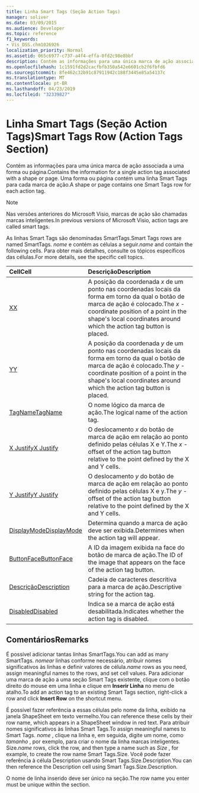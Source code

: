 ```yaml
---
title: Linha Smart Tags (Seção Action Tags)
manager: soliver
ms.date: 03/09/2015
ms.audience: Developer
ms.topic: reference
f1_keywords:
- Vis_DSS.chm1026926
localization_priority: Normal
ms.assetid: 065c6977-c737-a4f4-effa-0fd2c98e8bbf
description: Contém as informações para uma única marca de ação associada a uma forma ou página. Uma forma ou página contém uma linha Smart Tags para cada marca de ação.
ms.openlocfilehash: 1c1591fd2d2cacfbfb350a542e6601cb2f6fbfd6
ms.sourcegitcommit: 8fe462c32b91c87911942c188f3445e85a54137c
ms.translationtype: MT
ms.contentlocale: pt-BR
ms.lasthandoff: 04/23/2019
ms.locfileid: "32339827"
---
```

# <a name="smart-tags-row-action-tags-section"></a><span data-ttu-id="60826-104">Linha Smart Tags (Seção Action Tags)</span><span class="sxs-lookup"><span data-stu-id="60826-104">Smart Tags Row (Action Tags Section)</span></span>

<span data-ttu-id="60826-105">Contém as informações para uma única marca de ação associada a uma forma ou página.</span><span class="sxs-lookup"><span data-stu-id="60826-105">Contains the information for a single action tag associated with a shape or page.</span></span> <span data-ttu-id="60826-106">Uma forma ou página contém uma linha Smart Tags para cada marca de ação.</span><span class="sxs-lookup"><span data-stu-id="60826-106">A shape or page contains one Smart Tags row for each action tag.</span></span>
  
> [!NOTE]
> <span data-ttu-id="60826-107">Nas versões anteriores do Microsoft Visio, marcas de ação são chamadas marcas inteligentes.</span><span class="sxs-lookup"><span data-stu-id="60826-107">In previous versions of Microsoft Visio, action tags are called smart tags.</span></span> 
  
<span data-ttu-id="60826-108">As linhas Smart Tags são denominadas SmartTags.</span><span class="sxs-lookup"><span data-stu-id="60826-108">Smart Tags rows are named SmartTags.</span></span> <span data-ttu-id="60826-109">*nome* e contém as células a seguir.</span><span class="sxs-lookup"><span data-stu-id="60826-109">*name*  and contain the following cells.</span></span> <span data-ttu-id="60826-110">Para obter mais detalhes, consulte os tópicos específicos das células.</span><span class="sxs-lookup"><span data-stu-id="60826-110">For more details, see the specific cell topics.</span></span> 
  
|<span data-ttu-id="60826-111">**Cell**</span><span class="sxs-lookup"><span data-stu-id="60826-111">**Cell**</span></span>|<span data-ttu-id="60826-112">**Descrição**</span><span class="sxs-lookup"><span data-stu-id="60826-112">**Description**</span></span>|
|:-----|:-----|
|[<span data-ttu-id="60826-113">X</span><span class="sxs-lookup"><span data-stu-id="60826-113">X</span></span>](x-cell-action-tags-section.md) <br/> |<span data-ttu-id="60826-114">A posição da coordenada *x* de um ponto nas coordenadas locais da forma em torno da qual o botão de marca de ação é colocado.</span><span class="sxs-lookup"><span data-stu-id="60826-114">The  *x*  -coordinate position of a point in the shape's local coordinates around which the action tag button is placed.</span></span>  <br/> |
|[<span data-ttu-id="60826-115">Y</span><span class="sxs-lookup"><span data-stu-id="60826-115">Y</span></span>](y-cell-action-tags-section.md) <br/> |<span data-ttu-id="60826-116">A posição da coordenada *y* de um ponto nas coordenadas locais da forma em torno da qual o botão de marca de ação é colocado.</span><span class="sxs-lookup"><span data-stu-id="60826-116">The  *y*  -coordinate position of a point in the shape's local coordinates around which the action tag button is placed.</span></span>  <br/> |
|[<span data-ttu-id="60826-117">TagName</span><span class="sxs-lookup"><span data-stu-id="60826-117">TagName</span></span>](tagname-cell-action-tags-section.md) <br/> |<span data-ttu-id="60826-118">O nome lógico da marca de ação.</span><span class="sxs-lookup"><span data-stu-id="60826-118">The logical name of the action tag.</span></span>  <br/> |
|[<span data-ttu-id="60826-119">X Justify</span><span class="sxs-lookup"><span data-stu-id="60826-119">X Justify</span></span>](x-justify-cell-action-tags-section.md) <br/> |<span data-ttu-id="60826-120">O deslocamento *x* do botão de marca de ação em relação ao ponto definido pelas células X e Y.</span><span class="sxs-lookup"><span data-stu-id="60826-120">The  *x*  -offset of the action tag button relative to the point defined by the X and Y cells.</span></span>  <br/> |
|[<span data-ttu-id="60826-121">Y Justify</span><span class="sxs-lookup"><span data-stu-id="60826-121">Y Justify</span></span>](y-justify-cell-action-tags-section.md) <br/> |<span data-ttu-id="60826-122">O deslocamento *y* do botão de marca de ação em relação ao ponto definido pelas células X e y.</span><span class="sxs-lookup"><span data-stu-id="60826-122">The  *y*  -offset of the action tag button relative to the point defined by the X and Y cells.</span></span>  <br/> |
|[<span data-ttu-id="60826-123">DisplayMode</span><span class="sxs-lookup"><span data-stu-id="60826-123">DisplayMode</span></span>](displaymode-cell-action-tags-section.md) <br/> |<span data-ttu-id="60826-124">Determina quando a marca de ação deve ser exibida.</span><span class="sxs-lookup"><span data-stu-id="60826-124">Determines when the action tag will appear.</span></span>  <br/> |
|[<span data-ttu-id="60826-125">ButtonFace</span><span class="sxs-lookup"><span data-stu-id="60826-125">ButtonFace</span></span>](buttonface-cell-action-tags-section.md) <br/> |<span data-ttu-id="60826-126">A ID da imagem exibida na face do botão de marca de ação.</span><span class="sxs-lookup"><span data-stu-id="60826-126">The ID of the image that appears on the face of the action tag button.</span></span>  <br/> |
|[<span data-ttu-id="60826-127">Descrição</span><span class="sxs-lookup"><span data-stu-id="60826-127">Description</span></span>](description-cell-action-tags-section.md) <br/> |<span data-ttu-id="60826-128">Cadeia de caracteres descritiva para a marca de ação.</span><span class="sxs-lookup"><span data-stu-id="60826-128">Descriptive string for the action tag.</span></span>  <br/> |
|[<span data-ttu-id="60826-129">Disabled</span><span class="sxs-lookup"><span data-stu-id="60826-129">Disabled</span></span>](disabled-cell-action-tags-section.md) <br/> |<span data-ttu-id="60826-130">Indica se a marca de ação está desabilitada.</span><span class="sxs-lookup"><span data-stu-id="60826-130">Indicates whether the action tag is disabled.</span></span>  <br/> |
   
## <a name="remarks"></a><span data-ttu-id="60826-131">Comentários</span><span class="sxs-lookup"><span data-stu-id="60826-131">Remarks</span></span>

 <span data-ttu-id="60826-132">É possível adicionar tantas linhas SmartTags.</span><span class="sxs-lookup"><span data-stu-id="60826-132">You can add as many SmartTags.</span></span>  <span data-ttu-id="60826-133">*nomear* linhas conforme necessário, atribuir nomes significativos às linhas e definir valores de célula.</span><span class="sxs-lookup"><span data-stu-id="60826-133">*name*  rows as you need, assign meaningful names to the rows, and set cell values.</span></span> <span data-ttu-id="60826-134">Para adicionar uma marca de ação a uma seção Smart Tags existente, clique com o botão direito do mouse em uma linha e clique em **Inserir Linha** no menu de atalho.</span><span class="sxs-lookup"><span data-stu-id="60826-134">To add an action tag to an existing Smart Tags section, right-click a row and click **Insert Row** on the shortcut menu.</span></span> 
  
<span data-ttu-id="60826-135">É possível fazer referência a essas células pelo nome da linha, exibido na janela ShapeSheet em texto vermelho.</span><span class="sxs-lookup"><span data-stu-id="60826-135">You can reference these cells by their row name, which appears in a ShapeSheet window in red text.</span></span> <span data-ttu-id="60826-136">Para atribuir nomes significativos às linhas Smart Tags.</span><span class="sxs-lookup"><span data-stu-id="60826-136">To assign meaningful names to Smart Tags.</span></span> <span data-ttu-id="60826-137">*nome* , clique na linha e, em seguida, digite um nome, como *tamanho* , por exemplo, para criar o nome da linha marcas inteligentes. Size.</span><span class="sxs-lookup"><span data-stu-id="60826-137">*name*  rows, click the row, and then type a name such as  *Size*  , for example, to create the row name Smart Tags.Size.</span></span> <span data-ttu-id="60826-138">Você pode fazer referência à célula Description usando Smart Tags.Size.Description.</span><span class="sxs-lookup"><span data-stu-id="60826-138">You can then reference the Description cell using Smart Tags.Size.Description.</span></span> 
  
<span data-ttu-id="60826-139">O nome de linha inserido deve ser único na seção.</span><span class="sxs-lookup"><span data-stu-id="60826-139">The row name you enter must be unique within the section.</span></span>
  

